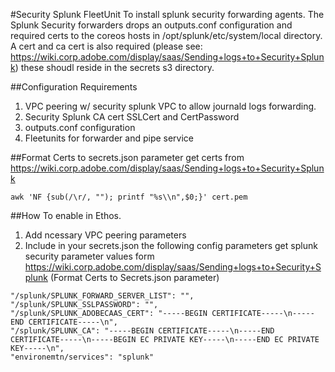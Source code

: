 #Security Splunk FleetUnit
To install splunk security forwarding agents.  The Splunk Security forwarders drops an outputs.conf configuration and required certs to the coreos hosts in /opt/splunk/etc/system/local directory. A cert and ca cert is also required (please see: https://wiki.corp.adobe.com/display/saas/Sending+logs+to+Security+Splunk) these shoudl reside in the secrets s3 directory.

##Configuration Requirements
1. VPC peering w/ security splunk VPC to allow journald logs forwarding.
2. Security Splunk CA cert SSLCert and CertPassword
3. outputs.conf configuration
4. Fleetunits for forwarder and pipe service

##Format Certs to secrets.json parameter
get certs from https://wiki.corp.adobe.com/display/saas/Sending+logs+to+Security+Splunk
```
awk 'NF {sub(/\r/, ""); printf "%s\\n",$0;}' cert.pem
```

##How To enable in Ethos.
1. Add ncessary VPC peering parameters 
2. Include in your secrets.json the following config parameters get splunk security parameter values form https://wiki.corp.adobe.com/display/saas/Sending+logs+to+Security+Splunk (Format Certs to Secrets.json parameter)
```
"/splunk/SPLUNK_FORWARD_SERVER_LIST": "",
"/splunk/SPLUNK_SSLPASSWORD": "",
"/splunk/SPLUNK_ADOBECAAS_CERT": "-----BEGIN CERTIFICATE-----\n-----END CERTIFICATE-----\n",
"/splunk/SPLUNK_CA": "-----BEGIN CERTIFICATE-----\n-----END CERTIFICATE-----\n-----BEGIN EC PRIVATE KEY-----\n-----END EC PRIVATE KEY-----\n",
"environemtn/services": "splunk"
```


